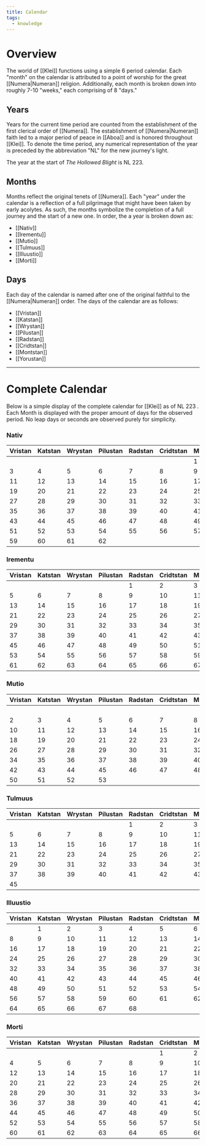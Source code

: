 ```yaml
---
title: Calendar
tags:
  - knowledge
---
```

# Overview
The world of [[Klei]] functions using a simple 6 period calendar. Each "month" on the calendar is attributed to a point of worship for the great [[Numera|Numeran]] religion. Additionally, each month is broken down into roughly 7-10 "weeks," each comprising of 8 "days."

## Years
Years for the current time period are counted from the establishment of the first clerical order of [[Numera]]. The establishment of [[Numera|Numeran]] faith led to a major period of peace in [[Aboa]] and is honored throughout [[Klei]]. To denote the time period, any numerical representation of the year is preceded by the abbreviation "NL" for the new journey's light.

The year at the start of _The Hollowed Blight_ is NL 223.

## Months
Months reflect the original tenets of [[Numera]]. Each "year" under the calendar is a reflection of a full pilgrimage that might have been taken by early acolytes. As such, the months symbolize the completion of a full journey and the start of a new one. In order, the a year is broken down as:

* [[Nativ]]
* [[Irementu]]
* [[Mutio]]
* [[Tulmuus]]
* [[Illuustio]]
* [[Morti]]

## Days
Each day of the calendar is named after one of the original faithful to the [[Numera|Numeran]] order. The days of the calendar are as follows:
* [[Vristan]]
* [[Katstan]]
* [[Wrystan]]
* [[Pilustan]]
* [[Radstan]]
* [[Cridtstan]]
* [[Montstan]]
* [[Yorustan]]

---
# Complete Calendar

Below is a simple display of the complete calendar for [[Klei]] as of NL 223 . Each Month is displayed with the proper amount of days for the observed period. No leap days or seconds are observed purely for simplicity.

### Nativ
| Vristan | Katstan | Wrystan | Pilustan | Radstan | Cridtstan | Montstan | Yorustan |
| ------- | ------- | ------- | -------- | ------- | --------- | -------- | -------- |
|         |         |         |          |         |           | 1        | 2        |
| 3       | 4       | 5       | 6        | 7       | 8         | 9        | 10       |
| 11      | 12      | 13      | 14       | 15      | 16        | 17       | 18       |
| 19      | 20      | 21      | 22       | 23      | 24        | 25       | 26       |
| 27      | 28      | 29      | 30       | 31      | 32        | 33       | 34       |
| 35      | 36      | 37      | 38       | 39      | 40        | 41       | 42       |
| 43      | 44      | 45      | 46       | 47      | 48        | 49       | 50       |
| 51      | 52      | 53      | 54       | 55      | 56        | 57       | 58       |
| 59      | 60      | 61      | 62       |         |           |          |          |



### Irementu

| Vristan | Katstan | Wrystan | Pilustan | Radstan | Cridtstan | Montstan | Yorustan |
| ------- | ------- | ------- | -------- | ------- | --------- | -------- | -------- |
|         |         |         |          | 1       | 2         | 3        | 4        |
| 5       | 6       | 7       | 8        | 9       | 10        | 11       | 12       |
| 13      | 14      | 15      | 16       | 17      | 18        | 19       | 20       |
| 21      | 22      | 23      | 24       | 25      | 26        | 27       | 28       |
| 29      | 30      | 31      | 32       | 33      | 34        | 35       | 36       |
| 37      | 38      | 39      | 40       | 41      | 42        | 43       | 44       |
| 45      | 46      | 47      | 48       | 49      | 50        | 51       | 52       |
| 53      | 54      | 55      | 56       | 57      | 58        | 59       | 60       |
| 61      | 62      | 63      | 64       | 65      | 66        | 67       |          |


### Mutio

| Vristan | Katstan | Wrystan | Pilustan | Radstan | Cridtstan | Montstan | Yorustan |
| ------- | ------- | ------- | -------- | ------- | --------- | -------- | -------- |
|         |         |         |          |         |           |          | 1        |
| 2       | 3       | 4       | 5        | 6       | 7         | 8        | 9        |
| 10      | 11      | 12      | 13       | 14      | 15        | 16       | 17       |
| 18      | 19      | 20      | 21       | 22      | 23        | 24       | 25       |
| 26      | 27      | 28      | 29       | 30      | 31        | 32       | 33       |
| 34      | 35      | 36      | 37       | 38      | 39        | 40       | 41       |
| 42      | 43      | 44      | 45       | 46      | 47        | 48       | 49       |
| 50      | 51      | 52      | 53       |         |           |          |          |



### Tulmuus

| Vristan | Katstan | Wrystan | Pilustan | Radstan | Cridtstan | Montstan | Yorustan |
| ------- | ------- | ------- | -------- | ------- | --------- | -------- | -------- |
|         |         |         |          | 1       | 2         | 3        | 4        |
| 5       | 6       | 7       | 8        | 9       | 10        | 11       | 12       |
| 13      | 14      | 15      | 16       | 17      | 18        | 19       | 20       |
| 21      | 22      | 23      | 24       | 25      | 26        | 27       | 28       |
| 29      | 30      | 31      | 32       | 33      | 34        | 35       | 36       |
| 37      | 38      | 39      | 40       | 41      | 42        | 43       | 44       |
| 45      |         |         |          |         |           |          |          ||


### Illuustio

| Vristan | Katstan | Wrystan | Pilustan | Radstan | Cridtstan | Montstan | Yorustan |
| ------- | ------- | ------- | -------- | ------- | --------- | -------- | -------- |
|         | 1       | 2       | 3        | 4       | 5         | 6        | 7        |
| 8       | 9       | 10      | 11       | 12      | 13        | 14       | 15       |
| 16      | 17      | 18      | 19       | 20      | 21        | 22       | 23       |
| 24      | 25      | 26      | 27       | 28      | 29        | 30       | 31       |
| 32      | 33      | 34      | 35       | 36      | 37        | 38       | 39       |
| 40      | 41      | 42      | 43       | 44      | 45        | 46       | 47       |
| 48      | 49      | 50      | 51       | 52      | 53        | 54       | 55       |
| 56      | 57      | 58      | 59       | 60      | 61        | 62       | 63       |
| 64      | 65      | 66      | 67       | 68      |           |          |          |


### Morti

| Vristan | Katstan | Wrystan | Pilustan | Radstan | Cridtstan | Montstan | Yorustan |
| ------- | ------- | ------- | -------- | ------- | --------- | -------- | -------- |
|         |         |         |          |         | 1         | 2        | 3        |
| 4       | 5       | 6       | 7        | 8       | 9         | 10       | 11       |
| 12      | 13      | 14      | 15       | 16      | 17        | 18       | 19       |
| 20      | 21      | 22      | 23       | 24      | 25        | 26       | 27       |
| 28      | 29      | 30      | 31       | 32      | 33        | 34       | 35       |
| 36      | 37      | 38      | 39       | 40      | 41        | 42       | 43       |
| 44      | 45      | 46      | 47       | 48      | 49        | 50       | 51       |
| 52      | 53      | 54      | 55       | 56      | 57        | 58       | 59       |
| 60      | 61      | 62      | 63       | 64      | 65        | 66       | 67       |

